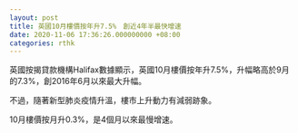 ```yaml
---
layout: post
title: 英國10月樓價按年升7.5%　創近4年半最快增速
date: 2020-11-06 17:36:26.000000000 +08:00
categories: rthk
---
```


英國按揭貸款機構Halifax數據顯示，英國10月樓價按年升7.5%，升幅略高於9月的7.3%，創2016年6月以來最大升幅。

不過，隨著新型肺炎疫情升溫，樓市上升動力有減弱跡象。

10月樓價按月升0.3%，是4個月以來最慢增速。

